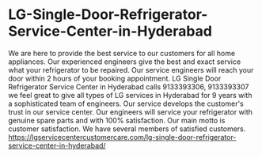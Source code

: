 # LG-Single-Door-Refrigerator-Service-Center-in-Hyderabad
We are here to provide the best service to our customers for all home appliances. Our experienced engineers give the best and exact service what your refrigerator to be repaired. Our service engineers will reach your door within 2 hours of your booking appointment.  LG Single Door Refrigerator Service Center in Hyderabad calls 9133393306, 9133393307 we feel great to give all types of LG services in Hyderabad for 9 years with a sophisticated team of engineers. Our service develops the customer's trust in our service center. Our engineers will service your refrigerator with genuine spare parts and with 100% satisfaction. Our main motto is customer satisfaction. We have several members of satisfied customers.  https://lgservicecentercustomercare.com/lg-single-door-refrigerator-service-center-in-hyderabad/
